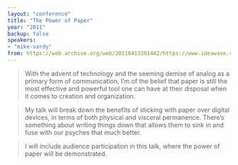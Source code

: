 ```yaml
---
layout: "conference"
title: "The Power of Paper"
year: "2011"
backup: false
speakers:
- "mike-vardy"
from: https://web.archive.org/web/20210413201442/https://www.ideawave.ca/2011-conference/the-power-of-paper
---
```


> With the advent of technology and the seeming demise of analog as a primary
form of communication, I’m of the belief that paper is still the most
effective and powerful tool one can have at their disposal when it comes to
creation and organization.

> My talk will break down the benefits of sticking with paper over digital
devices, in terms of both physical and visceral permanence. There’s something
about writing things down that allows them to sink in and fuse with our
psyches that much better.

> I will include audience participation in this talk, where the power of paper
will be demonstrated.
